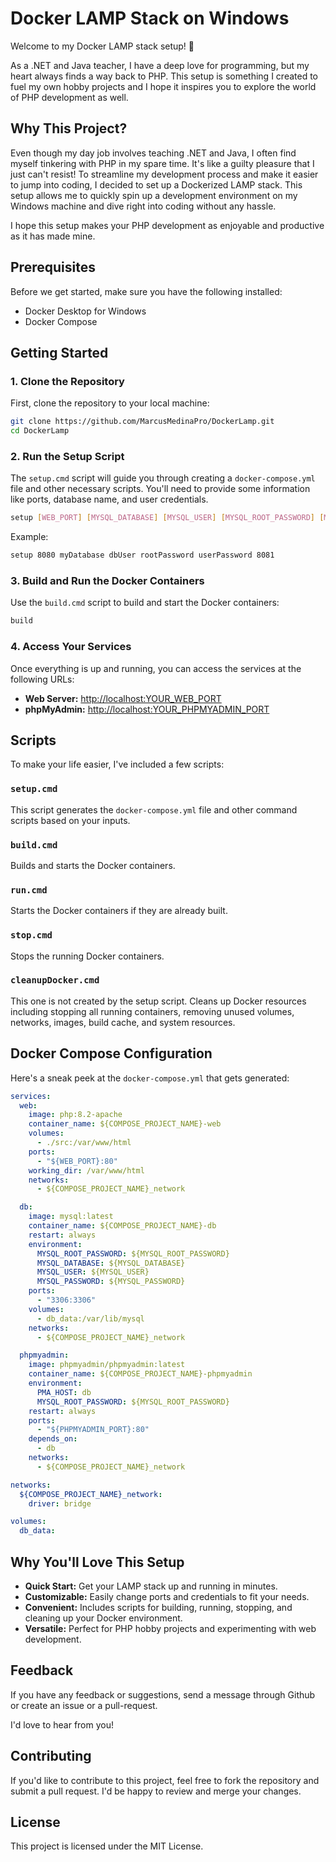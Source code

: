 # Docker LAMP Stack on Windows

Welcome to my Docker LAMP stack setup! 🎉

As a .NET and Java teacher, I have a deep love for programming, but my heart always finds a way back to PHP. This setup is something I created to fuel my own hobby projects and I hope it inspires you to explore the world of PHP development as well.

## Why This Project?

Even though my day job involves teaching .NET and Java, I often find myself tinkering with PHP in my spare time. It's like a guilty pleasure that I just can't resist! To streamline my development process and make it easier to jump into coding, I decided to set up a Dockerized LAMP stack. This setup allows me to quickly spin up a development environment on my Windows machine and dive right into coding without any hassle.

I hope this setup makes your PHP development as enjoyable and productive as it has made mine. 

## Prerequisites

Before we get started, make sure you have the following installed:

- Docker Desktop for Windows
- Docker Compose

## Getting Started

### 1. Clone the Repository

First, clone the repository to your local machine:

```sh
git clone https://github.com/MarcusMedinaPro/DockerLamp.git
cd DockerLamp
```

### 2. Run the Setup Script

The `setup.cmd` script will guide you through creating a `docker-compose.yml` file and other necessary scripts. You'll need to provide some information like ports, database name, and user credentials.

```sh
setup [WEB_PORT] [MYSQL_DATABASE] [MYSQL_USER] [MYSQL_ROOT_PASSWORD] [MYSQL_PASSWORD] [PHPMYADMIN_PORT]
```

Example:

```sh
setup 8080 myDatabase dbUser rootPassword userPassword 8081
```

### 3. Build and Run the Docker Containers

Use the `build.cmd` script to build and start the Docker containers:

```sh
build
```

### 4. Access Your Services

Once everything is up and running, you can access the services at the following URLs:

- **Web Server:** [http://localhost:YOUR_WEB_PORT](http://localhost:YOUR_WEB_PORT)
- **phpMyAdmin:** [http://localhost:YOUR_PHPMYADMIN_PORT](http://localhost:YOUR_PHPMYADMIN_PORT)

## Scripts

To make your life easier, I've included a few scripts:

### `setup.cmd`

This script generates the `docker-compose.yml` file and other command scripts based on your inputs.

### `build.cmd`

Builds and starts the Docker containers.

### `run.cmd`

Starts the Docker containers if they are already built.

### `stop.cmd`

Stops the running Docker containers.

### `cleanupDocker.cmd`

This one is not created by the setup script. Cleans up Docker resources including stopping all running containers, removing unused volumes, networks, images, build cache, and system resources.

## Docker Compose Configuration

Here's a sneak peek at the `docker-compose.yml` that gets generated:

```yaml
services:
  web:
    image: php:8.2-apache
    container_name: ${COMPOSE_PROJECT_NAME}-web
    volumes:
      - ./src:/var/www/html
    ports:
      - "${WEB_PORT}:80"
    working_dir: /var/www/html
    networks:
      - ${COMPOSE_PROJECT_NAME}_network

  db:
    image: mysql:latest
    container_name: ${COMPOSE_PROJECT_NAME}-db
    restart: always
    environment:
      MYSQL_ROOT_PASSWORD: ${MYSQL_ROOT_PASSWORD}
      MYSQL_DATABASE: ${MYSQL_DATABASE}
      MYSQL_USER: ${MYSQL_USER}
      MYSQL_PASSWORD: ${MYSQL_PASSWORD}
    ports:
      - "3306:3306"
    volumes:
      - db_data:/var/lib/mysql
    networks:
      - ${COMPOSE_PROJECT_NAME}_network

  phpmyadmin:
    image: phpmyadmin/phpmyadmin:latest
    container_name: ${COMPOSE_PROJECT_NAME}-phpmyadmin
    environment:
      PMA_HOST: db
      MYSQL_ROOT_PASSWORD: ${MYSQL_ROOT_PASSWORD}
    restart: always
    ports:
      - "${PHPMYADMIN_PORT}:80"
    depends_on:
      - db
    networks:
      - ${COMPOSE_PROJECT_NAME}_network

networks:
  ${COMPOSE_PROJECT_NAME}_network:
    driver: bridge

volumes:
  db_data:
```

## Why You'll Love This Setup

- **Quick Start:** Get your LAMP stack up and running in minutes.
- **Customizable:** Easily change ports and credentials to fit your needs.
- **Convenient:** Includes scripts for building, running, stopping, and cleaning up your Docker environment.
- **Versatile:** Perfect for PHP hobby projects and experimenting with web development.

## Feedback

If you have any feedback or suggestions, send a message through Github or create an issue or a pull-request. 

I'd love to hear from you!

## Contributing

If you'd like to contribute to this project, feel free to fork the repository and submit a pull request. I'd be happy to review and merge your changes.

## License

This project is licensed under the MIT License.

